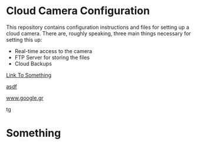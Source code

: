 # Cloud Camera Configuration

This repository contains configuration instructions and files for setting up a cloud camera.
There are, roughly speaking, three main things necessary for setting this up:

- Real-time access to the camera
- FTP Server for storing the files
- Cloud Backups


[Link To Something](README.md#something)

[asdf](docs/something)

www.google.gr











tg













# Something

